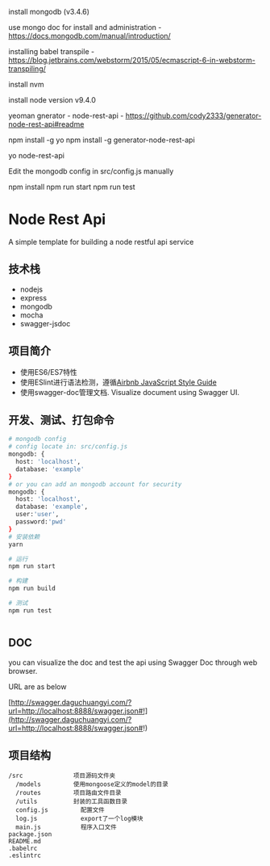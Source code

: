 install mongodb (v3.4.6)

use mongo doc for install and administration  - https://docs.mongodb.com/manual/introduction/

installing babel transpile - https://blog.jetbrains.com/webstorm/2015/05/ecmascript-6-in-webstorm-transpiling/


install nvm

install node version v9.4.0


yeoman gnerator - node-rest-api - https://github.com/cody2333/generator-node-rest-api#readme

npm install -g yo
npm install -g generator-node-rest-api

yo node-rest-api

Edit the mongodb config in src/config.js manually

npm install
npm run start
npm run test



# Node Rest Api

A simple template for building a node restful api service

## 技术栈
- nodejs
- express
- mongodb
- mocha
- swagger-jsdoc

## 项目简介
- 使用ES6/ES7特性
- 使用ESlint进行语法检测，遵循[Airbnb JavaScript Style Guide](https://github.com/airbnb/javascript)
- 使用swagger-doc管理文档. Visualize document using Swagger UI.

## 开发、测试、打包命令
``` bash
# mongodb config
# config locate in: src/config.js
mongodb: {
  host: 'localhost',
  database: 'example'
}
# or you can add an mongodb account for security
mongodb: {
  host: 'localhost',
  database: 'example',
  user:'user',
  password:'pwd'
}
# 安装依赖
yarn

# 运行
npm run start

# 构建
npm run build

# 测试
npm run test



```

## DOC
you can visualize the doc and test the api using Swagger Doc through web browser.

URL are as below

[http://swagger.daguchuangyi.com/?url=http://localhost:8888/swagger.json#!](http://swagger.daguchuangyi.com/?url=http://localhost:8888/swagger.json#!)

## 项目结构
```
/src              项目源码文件夹
  /models         使用mongoose定义的model的目录
  /routes         项目路由文件目录
  /utils          封装的工具函数目录
  config.js         配置文件
  log.js            export了一个log模块
  main.js           程序入口文件
package.json      
README.md
.babelrc
.eslintrc
```
